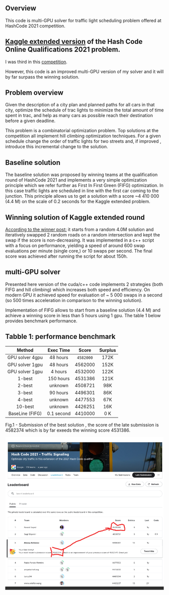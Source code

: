 ## Overview
This code is multi-GPU solver for traffic light scheduling problem offered at HashCode 2021 competition. 

## <a href="https://www.kaggle.com/competitions/hashcode-2021-oqr-extension" target="_blank">Kaggle extended version</a> of the Hash Code Online Qualifications 2021 problem. 

I was third in this 
<a href="https://www.kaggle.com/competitions/hashcode-2021-oqr-extension/leaderboard" target="_blank">competition</a>.
 

However, this code is an improved multi-GPU version of my solver and it will by far surpass the winning solution.

## Problem overview
Given the description of a city plan and planned paths for all cars in that city,
optimize the schedule of trac lights to minimize the total amount of time spent in
trac, and help as many cars as possible reach their destination before a given deadline.

This problem is a combinatorial optimization problem. Top solutions at the competition all implement  hill climbing optimization techniques. For a given schedule change the order of traffic lights for two streets and, if improved , introduce this incremental change to the solution. 

## Baseline solution
The baseline solution was proposed by winning teams at the qualification round of HashCode 2021 and implements a very simple optimization principle which we refer further as First In First Green (FIFG) optimization. In this case traffic lights are scheduled in line with the first car coming to the junction. This principle allows us to get a solution with a score ~4 410 000 (4.4 M) on the scale of 0.2 seconds for the  Kaggle extended problem.

##  Winning solution of Kaggle extended round
<a href="https://www.kaggle.com/competitions/hashcode-2021-oqr-extension/discussion/243953" target="_blank">According to the winner post:</a> it  starts from a random 4.0M solution and iteratively swapped 2 random roads on a random intersection and kept the swap if the score is non-decreasing. It was implemented in a c++ script with a focus on performance, yielding a speed of around 600 swap evaluations per minute (single core,) or 10 swaps per second. The final score was achieved  after running the script for about 150h.




##  multi-GPU solver
Presented here version of the cuda/c++ code implements 2 strategies  (both FIFG and hill climbing) which increases both speed and efficiency. On modern GPU it achieved speed for evaluation of ~ 5 000 swaps in a second (so 500 times acceleration in comparison to the winning solution). 

Implementation of FIFG allows to start from a baseline solution (4.4 M) and achieve a winning score in less than 5 hours using 1 gpu. The table 1 below provides benchmark performance.



## Tabble 1:  performance benchmark

|  Method                  | Exec Time       | Score         | Surplus    |
|:------------------------:|:---------------:|:-------------:|:----------:|
| GPU solver  4gpu         | 48 hours        |   `4582000`     | 172K       | 
| GPU solver  1gpu         | 48 hours        |   4562000     | 152K       | 
| GPU solver  1gpu         | 4 hours         |   4532000     | 122K       |
| 1-best                   | 150 hours       |   4531386     | 121K       |
| 2-best                   | unknown         |   4508721     | 98K        |
| 3-best                   | 90 hours        |   4496301     | 86K        |
| 4-best                   | unknown         |   4477553     | 67K        |
| 10-best                  | unknown         |   4426251     | 16K        |
| BaseLine (FIFG)          | 0.1 second      |   4410000     | 0 K        | 

   
 

<p align = "left">
Fig.1 - Submission of the best solution , the score of the late submission is 4582374 which is by far exeeds the winning score 4531386. 
</p>

![This is an image](figures/leaderbord.png)





